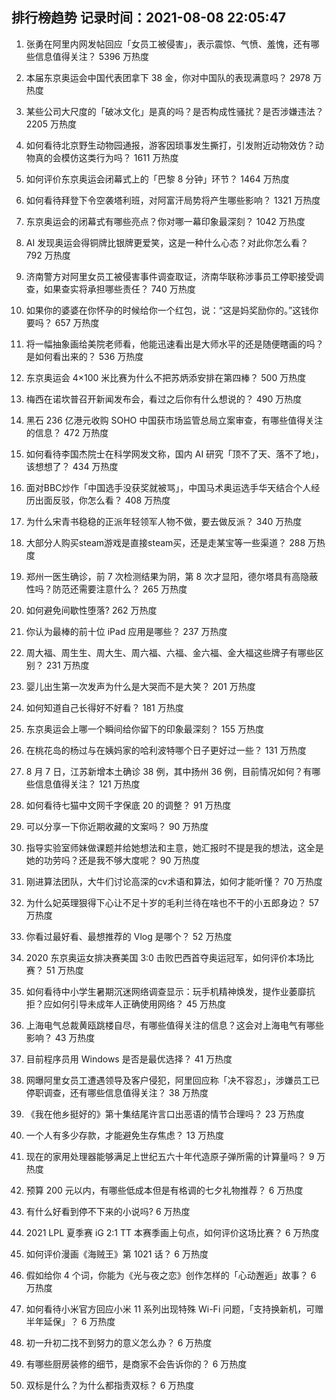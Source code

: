 
## 排行榜趋势 记录时间：2021-08-08 22:05:47
  
  1. 张勇在阿里内网发帖回应「女员工被侵害」，表示震惊、气愤、羞愧，还有哪些信息值得关注？ 5396 万热度
    
  2. 本届东京奥运会中国代表团拿下 38 金，你对中国队的表现满意吗？ 2978 万热度
    
  3. 某些公司大尺度的「破冰文化」是真的吗？是否构成性骚扰？是否涉嫌违法？ 2205 万热度
    
  4. 如何看待北京野生动物园通报，游客因琐事发生撕打，引发附近动物效仿？动物真的会模仿这类行为吗？ 1611 万热度
    
  5. 如何评价东京奥运会闭幕式上的「巴黎 8 分钟」环节？ 1464 万热度
    
  6. 如何看待拜登下令空袭塔利班，对阿富汗局势将产生哪些影响？ 1321 万热度
    
  7. 东京奥运会的闭幕式有哪些亮点？你对哪一幕印象最深刻？ 1042 万热度
    
  8. AI 发现奥运会得铜牌比银牌更爱笑，这是一种什么心态？对此你怎么看？ 792 万热度
    
  9. 济南警方对阿里女员工被侵害事件调查取证，济南华联称涉事员工停职接受调查，如果查实将承担哪些责任？ 740 万热度
    
  10. 如果你的婆婆在你怀孕的时候给你一个红包，说：“这是妈奖励你的。”这钱你要吗？ 657 万热度
    
  11. 将一幅抽象画给美院老师看，他能迅速看出是大师水平的还是随便瞎画的吗？是如何看出来的？ 536 万热度
    
  12. 东京奥运会 4×100 米比赛为什么不把苏炳添安排在第四棒？ 500 万热度
    
  13. 梅西在诺坎普召开新闻发布会，看过之后你有什么想说的？ 490 万热度
    
  14. 黑石 236 亿港元收购 SOHO 中国获市场监管总局立案审查，有哪些值得关注的信息？ 472 万热度
    
  15. 如何看待李国杰院士在科学网发文称，国内 AI 研究「顶不了天、落不了地」，该想想了？ 434 万热度
    
  16. 面对BBC炒作「中国选手没获奖就被骂」，中国马术奥运选手华天结合个人经历出面反驳，你怎么看？ 408 万热度
    
  17. 为什么宋青书稳稳的正派年轻领军人物不做，要去做反派？ 340 万热度
    
  18. 大部分人购买steam游戏是直接steam买，还是走某宝等一些渠道？ 288 万热度
    
  19. 郑州一医生确诊，前 7 次检测结果为阴，第 8 次才显阳，德尔塔具有高隐蔽性吗？防范还需要注意什么？ 265 万热度
    
  20. 如何避免间歇性堕落? 262 万热度
    
  21. 你认为最棒的前十位 iPad 应用是哪些？ 237 万热度
    
  22. 周大福、周生生、周大生、周六福、六福、金六福、金大福这些牌子有哪些区别？ 231 万热度
    
  23. 婴儿出生第一次发声为什么是大哭而不是大笑？ 201 万热度
    
  24. 如何知道自己长得好不好看？ 181 万热度
    
  25. 东京奥运会上哪一个瞬间给你留下的印象最深刻？ 155 万热度
    
  26. 在桃花岛的杨过与在姨妈家的哈利波特哪个日子更好过一些？ 131 万热度
    
  27. 8 月 7 日，江苏新增本土确诊 38 例，其中扬州 36 例，目前情况如何？有哪些信息值得关注？ 121 万热度
    
  28. 如何看待七猫中文网千字保底 20 的调整？ 91 万热度
    
  29. 可以分享一下你近期收藏的文案吗？ 90 万热度
    
  30. 指导实验室师妹做课题并给她想法和主意，她汇报时不提是我的想法，这全是她的功劳吗？还是我不够大度呢？ 90 万热度
    
  31. 刚进算法团队，大牛们讨论高深的cv术语和算法，如何才能听懂？ 70 万热度
    
  32. 为什么妃英理狠得下心让不足十岁的毛利兰待在啥也不干的小五郎身边？ 57 万热度
    
  33. 你看过最好看、最想推荐的 Vlog 是哪个？ 52 万热度
    
  34. 2020 东京奥运女排决赛美国 3:0 击败巴西首夺奥运冠军，如何评价本场比赛？ 51 万热度
    
  35. 如何看待中小学生暑期沉迷网络调查显示：玩手机精神焕发，提作业萎靡抗拒？应如何引导未成年人正确使用网络？ 45 万热度
    
  36. 上海电气总裁黄瓯跳楼自尽，有哪些值得关注的信息？这会对上海电气有哪些影响？ 43 万热度
    
  37. 目前程序员用 Windows 是否是最优选择？ 41 万热度
    
  38. 网曝阿里女员工遭遇领导及客户侵犯，阿里回应称「决不容忍」，涉嫌员工已停职调查，还有哪些信息值得关注？ 38 万热度
    
  39. 《我在他乡挺好的》第十集结尾许言口出恶语的情节合理吗？ 23 万热度
    
  40. 一个人有多少存款，才能避免生存焦虑？ 13 万热度
    
  41. 现在的家用处理器能够满足上世纪五六十年代造原子弹所需的计算量吗？ 9 万热度
    
  42. 预算 200 元以内，有哪些低成本但是有格调的七夕礼物推荐？ 6 万热度
    
  43. 有什么好看到停不下来的小说吗? 6 万热度
    
  44. 2021 LPL 夏季赛 iG 2:1 TT 本赛季画上句点，如何评价这场比赛？ 6 万热度
    
  45. 如何评价漫画《海贼王》第 1021 话？ 6 万热度
    
  46. 假如给你 4 个词，你能为《光与夜之恋》创作怎样的「心动邂逅」故事？ 6 万热度
    
  47. 如何看待小米官方回应小米 11 系列出现特殊 Wi-Fi 问题，「支持换新机，可赠半年延保」？ 6 万热度
    
  48. 初一升初二找不到努力的意义怎么办？ 6 万热度
    
  49. 有哪些厨房装修的细节，是商家不会告诉你的？ 6 万热度
    
  50. 双标是什么？为什么都指责双标？ 6 万热度
    